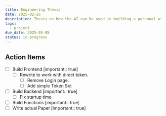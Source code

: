 ```yaml
---
title: Engineering Thesis
date: 2025-02-26
description: Thesis on how the AI can be used in building a personal assistant
tags:
  - project
due_date: 2025-05-05
status: in-progress
---
```


## Action Items

- [ ] Build Frontend  [important:: true]
    - [ ] Rewrite to work with direct token.
        - [ ] Remove Login page.
        - [ ] Add simple Token Set
- [ ] Build Backend  [important:: true]
    - [ ] Fix startup time
- [ ] Build Functions  [important:: true]
- [ ] Write actual Paper  [important:: true]
